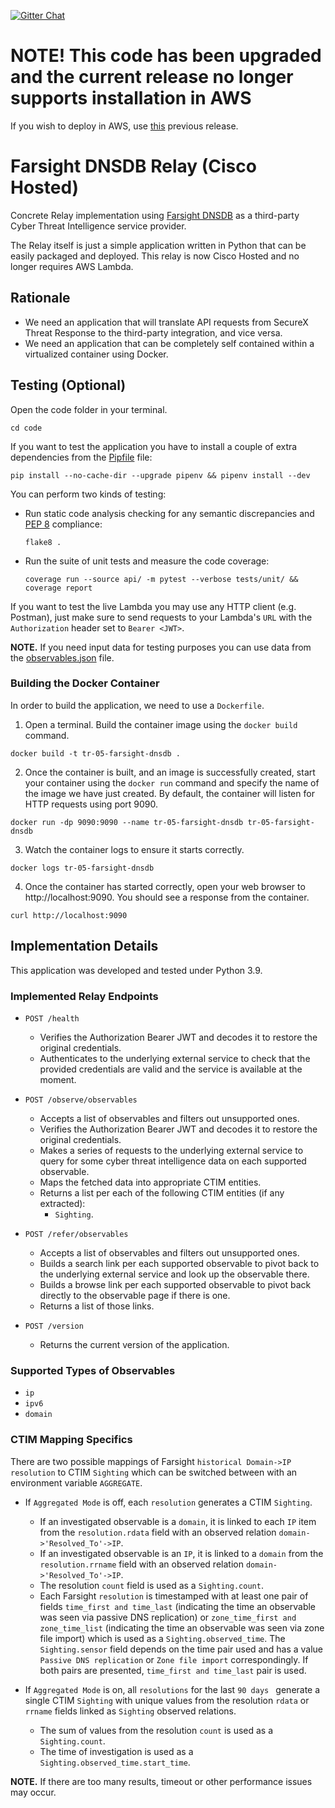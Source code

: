 [![Gitter Chat](https://img.shields.io/badge/gitter-join%20chat-brightgreen.svg)](https://gitter.im/CiscoSecurity/Threat-Response "Gitter Chat")

# NOTE! This code has been upgraded and the current release no longer supports installation in AWS
If you wish to deploy in AWS, use [this](https://github.com/CiscoSecurity/tr-05-serverless-farsight-dnsdb/releases/tag/v1.2.3) previous release.

# Farsight DNSDB Relay (Cisco Hosted)

Concrete Relay implementation using
[Farsight DNSDB](https://www.farsightsecurity.com/solutions/dnsdb/)
as a third-party Cyber Threat Intelligence service provider.

The Relay itself is just a simple application written in Python that can be
easily packaged and deployed. This relay is now Cisco Hosted and no longer requires AWS Lambda.

## Rationale

- We need an application that will translate API requests from SecureX Threat Response to the third-party integration, and vice versa. 
- We need an application that can be completely self contained within a virtualized container using Docker.  

## Testing (Optional)

Open the code folder in your terminal.
```
cd code
```

If you want to test the application you have to install a couple of extra
dependencies from the [Pipfile](code/Pipfile) file:
```
pip install --no-cache-dir --upgrade pipenv && pipenv install --dev
```

You can perform two kinds of testing:

- Run static code analysis checking for any semantic discrepancies and
[PEP 8](https://www.python.org/dev/peps/pep-0008/) compliance:

  `flake8 .`

- Run the suite of unit tests and measure the code coverage:

  `coverage run --source api/ -m pytest --verbose tests/unit/ && coverage report`

If you want to test the live Lambda you may use any HTTP client (e.g. Postman),
just make sure to send requests to your Lambda's `URL` with the `Authorization`
header set to `Bearer <JWT>`.

**NOTE.** If you need input data for testing purposes you can use data from the
[observables.json](observables.json) file.

### Building the Docker Container
In order to build the application, we need to use a `Dockerfile`.  

 1. Open a terminal.  Build the container image using the `docker build` command.

```
docker build -t tr-05-farsight-dnsdb .
```

 2. Once the container is built, and an image is successfully created, start your container using the `docker run` command and specify the name of the image we have just created.  By default, the container will listen for HTTP requests using port 9090.

```
docker run -dp 9090:9090 --name tr-05-farsight-dnsdb tr-05-farsight-dnsdb
```

 3. Watch the container logs to ensure it starts correctly.

```
docker logs tr-05-farsight-dnsdb
```

 4. Once the container has started correctly, open your web browser to http://localhost:9090.  You should see a response from the container.

```
curl http://localhost:9090
```

## Implementation Details

This application was developed and tested under Python 3.9.

### Implemented Relay Endpoints

- `POST /health`
  - Verifies the Authorization Bearer JWT and decodes it to restore the
  original credentials.
  - Authenticates to the underlying external service to check that the provided
  credentials are valid and the service is available at the moment.

- `POST /observe/observables`
  - Accepts a list of observables and filters out unsupported ones.
  - Verifies the Authorization Bearer JWT and decodes it to restore the
  original credentials.
  - Makes a series of requests to the underlying external service to query for
  some cyber threat intelligence data on each supported observable.
  - Maps the fetched data into appropriate CTIM entities.
  - Returns a list per each of the following CTIM entities (if any extracted):
    - `Sighting`.
    
- `POST /refer/observables`
  - Accepts a list of observables and filters out unsupported ones.
  - Builds a search link per each supported observable to pivot back to the
  underlying external service and look up the observable there.
  - Builds a browse link per each supported observable to pivot back
   directly to the observable page if there is one.
  - Returns a list of those links.

- `POST /version`
  - Returns the current version of the application.

### Supported Types of Observables

- `ip`
- `ipv6`
- `domain`

### CTIM Mapping Specifics

There are two possible mappings of Farsight `historical Domain->IP resolution` 
to CTIM `Sighting` which can be switched between with an environment variable `AGGREGATE`.

- If `Aggregated Mode` is off, each `resolution` generates a CTIM `Sighting`.
    - If an investigated observable is a `domain`, 
    it is linked to each `IP` item from the `resolution.rdata` field 
    with an observed relation `domain->'Resolved_To'->IP`. 
    - If an investigated observable is an `IP`, 
    it is linked to a `domain` from the `resolution.rrname` field
    with an observed relation `domain->'Resolved_To'->IP`.
    - The resolution `count` field is used as a `Sighting.count`.
    - Each Farsight `resolution` is timestamped with at least one pair of fields
    `time_first and time_last` (indicating the time an observable was seen via passive DNS replication)
    or `zone_time_first and zone_time_list` (indicating the time an observable was seen via zone file import)
    which is used as a `Sighting.observed_time`.
    The `Sighting.sensor` field depends on the time pair used and has a value 
    `Passive DNS replication` or `Zone file import` correspondingly. 
    If both pairs are presented, `time_first and time_last` pair is used.

- If `Aggregated Mode` is on, all `resolutions` for the last `90 days `
    generate a single CTIM `Sighting` 
    with unique values from the resolution `rdata` or `rrname` fields 
    linked as `Sighting` observed relations.
    - The sum of values from the resolution `count` is used as a `Sighting.count`.
    - The time of investigation is used as a `Sighting.observed_time.start_time`.

**NOTE.** If there are too many results, timeout or other performance issues may occur.

